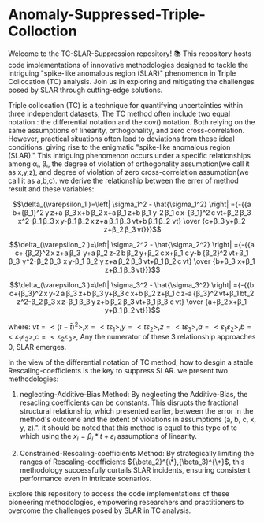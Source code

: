 # Anomaly-Suppressed-Triple-Colloction
Welcome to the TC-SLAR-Suppression repository! 📚 This repository hosts code implementations of innovative methodologies designed to tackle the intriguing "spike-like anomalous region (SLAR)" phenomenon in Triple Collocation (TC) analysis. Join us in exploring and mitigating the challenges posed by SLAR through cutting-edge solutions.

Triple collocation (TC) is a technique for quantifying uncertainties within three independent datasets, The TC method often include two equal notation : the differential notation and the cov() notation. Both relying on the same assumptions of linearity, orthogonality, and zero cross-correlation. However, practical situations often lead to deviations from these ideal conditions, giving rise to the enigmatic "spike-like anomalous region (SLAR)." This intriguing phenomenon occurs under a specific relationships among αᵢ, βᵢ, the degree of violation of orthogonality assumption(we call it as x,y,z), and degree of violation of zero cross-correlation assumption(we call it as a,b,c). we derive the relationship between the errer of method result and these variables:

$$\delta_(\varepsilon_1 )=\left| \sigma_1^2 - \hat{\sigma_1^2} \right| ={-{{a b+{β_1}^2 y z+a  β_3 x+b β_2 x+a β_1 z+b β_1 y-2 β_1 c x-{β_1}^2 c vt+β_2 β_3 x^2-β_1 β_3 x y-β_1 β_2 x z+a β_1 β_3 vt+b β_1 β_2 vt} \over {c+β_3 y+β_2 z+β_2 β_3 vt}}}$$

$$\delta_(\varepsilon_2 )=\left| \sigma_2^2 - \hat{\sigma_2^2} \right| ={-{{a c+ {β_2}^2 x z+a β_3  y+a β_2 z-2 b β_2 y+β_2 c x+β_1 c y-b {β_2}^2 vt+β_1 β_3  y^2-β_2 β_3  x y-β_1 β_2 y z+a β_2 β_3 vt+β_1 β_2 c vt} \over {b+β_3 x+β_1 z+β_1 β_3 vt}}}$$

$$\delta_(\varepsilon_3 )=\left| \sigma_3^2 - \hat{\sigma_3^2} \right| ={-{{b c+{β_3}^2 x y-2 a β_3 z+b β_3 y+β_3 c x+b β_2 z+β_1 c z-a {β_3}^2 vt+β_1 bt_2 z^2-β_2 β_3 x z-β_1 β_3 y z+b β_2 β_3 vt+β_1 β_3 c vt} \over {a+β_2 x+β_1 y+β_1 β_2 vt}}}$$

where: $vt=<(t-\bar{t})^2>, x=<{t \varepsilon_1}>, y=<{t \varepsilon_2}>, z=<{t \varepsilon_3}>, a=<{\varepsilon_1 \varepsilon_2}>, b=<{\varepsilon_1 \varepsilon_3}>, c=<{\varepsilon_2 \varepsilon_3}>$, 
Any the numerator of these 3 relationship approaches 0, SLAR emerges.


In the view of the differential notation of TC method, how to desgin a stable Rescaling-coefficients is the key to suppress SLAR. we present two methodologies:
1. neglecting-Additive-Bias Method: By neglecting the Additive-Bias, the resacling coefficients can be constants. This disrupts the fractional structural relationship, which presented earlier, between the error in the method's outcome and the extent of violations in assumptions (a, b, c, x, y, z).". it should be noted that this method is equel to this type of tc which using the $x_i = \beta_i*t + \varepsilon_i$ assumptions of linearity.

2. Constrained-Rescaling-coefficients Method: By strategically limiting the ranges of Rescaling-coefficients ${\beta_2}^{\*},{\beta_3}^{\*}$, this methodology successfully curtails SLAR incidents, ensuring consistent performance even in intricate scenarios.

Explore this repository to access the code implementations of these pioneering methodologies, empowering researchers and practitioners to overcome the challenges posed by SLAR in TC analysis.
